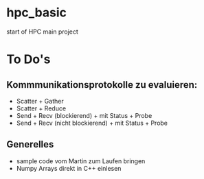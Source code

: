 # hpc_basic
start of HPC main project

# To Do's

## Kommmunikationsprotokolle zu evaluieren:

- Scatter + Gather
- Scatter + Reduce
- Send + Recv (blockierend) + mit Status + Probe
- Send + Recv (nicht blockierend) + mit Status + Probe

## Generelles

- sample code vom Martin zum Laufen bringen
- Numpy Arrays direkt in C++ einlesen